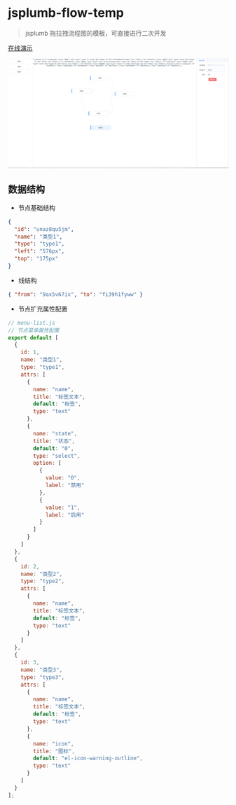# jsplumb-flow-temp

> jsplumb 拖拉拽流程图的模板，可直接进行二次开发

[在线演示](https://shanghaobo.github.io/jsplumb-flow-temp/)

![demo.png](demo.png)

## 数据结构

- 节点基础结构

```json
{
  "id": "unaz8qu5jm",
  "name": "类型1",
  "type": "type1",
  "left": "576px",
  "top": "175px"
}
```

- 线结构

```json
{ "from": "9ax5v67ix", "to": "fi39h1fyww" }
```

- 节点扩充属性配置

```js
// menu-list.js
// 节点菜单属性配置
export default [
  {
    id: 1,
    name: "类型1",
    type: "type1",
    attrs: [
      {
        name: "name",
        title: "标签文本",
        default: "标签",
        type: "text"
      },
      {
        name: "state",
        title: "状态",
        default: "0",
        type: "select",
        option: [
          {
            value: "0",
            label: "禁用"
          },
          {
            value: "1",
            label: "启用"
          }
        ]
      }
    ]
  },
  {
    id: 2,
    name: "类型2",
    type: "type2",
    attrs: [
      {
        name: "name",
        title: "标签文本",
        default: "标签",
        type: "text"
      }
    ]
  },
  {
    id: 3,
    name: "类型3",
    type: "type3",
    attrs: [
      {
        name: "name",
        title: "标签文本",
        default: "标签",
        type: "text"
      },
      {
        name: "icon",
        title: "图标",
        default: "el-icon-warning-outline",
        type: "text"
      }
    ]
  }
];
```

